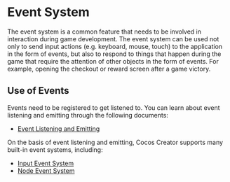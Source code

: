 # Event System

The event system is a common feature that needs to be involved in interaction during game development. The event system can be used not only to send input actions (e.g. keyboard, mouse, touch) to the application in the form of events, but also to respond to things that happen during the game that require the attention of other objects in the form of events. For example, opening the checkout or reward screen after a game victory.

## Use of Events

Events need to be registered to get listened to. You can learn about event listening and emitting through the following documents:

- [Event Listening and Emitting](event-emit.md)

On the basis of event listening and emitting, Cocos Creator supports many built-in event systems, including:

- [Input Event System](event-input.md)
- [Node Event System](event-node.md)
